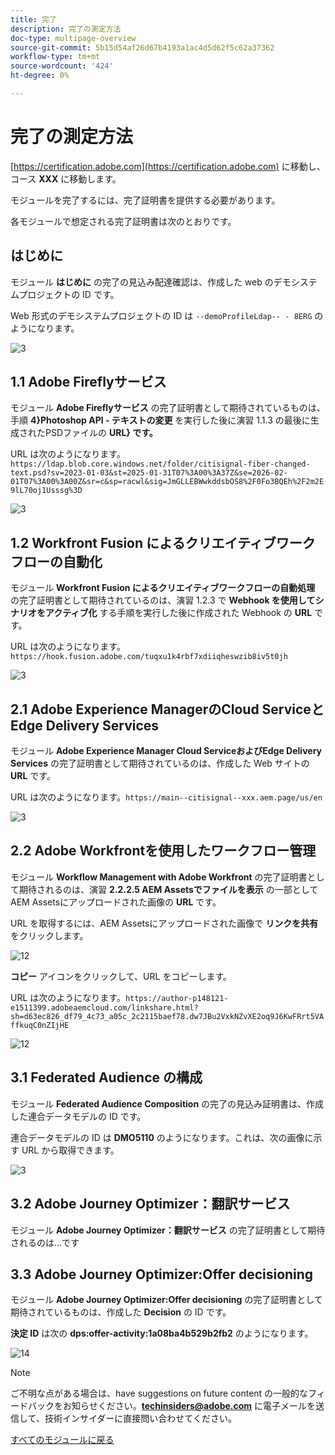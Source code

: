 ```yaml
---
title: 完了
description: 完了の測定方法
doc-type: multipage-overview
source-git-commit: 5b15d54af26d67b4193a1ac4d5d62f5c62a37362
workflow-type: tm+mt
source-wordcount: '424'
ht-degree: 0%

---
```


# 完了の測定方法

[https://certification.adobe.com](https://certification.adobe.com) に移動し、コース **XXX** に移動します。

モジュールを完了するには、完了証明書を提供する必要があります。

各モジュールで想定される完了証明書は次のとおりです。

## はじめに

モジュール **はじめに** の完了の見込み配達確認は、作成した web のデモシステムプロジェクトの ID です。

Web 形式のデモシステムプロジェクトの ID は `--demoProfileLdap-- - 8ERG` のようになります。

![3](./assets/images/module0dtl.png)

## 1.1 Adobe Fireflyサービス

モジュール **Adobe Fireflyサービス** の完了証明書として期待されているものは、手順 **4}Photoshop API - テキストの変更** を実行した後に演習 1.1.3 の最後に生成されたPSDファイルの **URL} です。**

URL は次のようになります。`https://ldap.blob.core.windows.net/folder/citisignal-fiber-changed-text.psd?sv=2023-01-03&st=2025-01-31T07%3A00%3A37Z&se=2026-02-01T07%3A00%3A00Z&sr=c&sp=racwl&sig=JmGLLEBWwkddsbOS8%2F0Fo3BQEh%2F2m2E9lL70oj1Usssg%3D`

![3](./assets/images/ps24.png)

## 1.2 Workfront Fusion によるクリエイティブワークフローの自動化

モジュール **Workfront Fusion によるクリエイティブワークフローの自動処理** の完了証明書として期待されているのは、演習 1.2.3 で **Webhook を使用してシナリオをアクティブ化** する手順を実行した後に作成された Webhook の **URL** です。

URL は次のようになります。`https://hook.fusion.adobe.com/tuqxu1k4rbf7xdiiqheswzib8iv5t0jh`

![3](./assets/images/wff.png)

## 2.1 Adobe Experience ManagerのCloud ServiceとEdge Delivery Services

モジュール **Adobe Experience Manager Cloud ServiceおよびEdge Delivery Services** の完了証明書として期待されているのは、作成した Web サイトの **URL** です。

URL は次のようになります。`https://main--citisignal--xxx.aem.page/us/en`

![3](./assets/images/aemcsweb.png)

## 2.2 Adobe Workfrontを使用したワークフロー管理

モジュール **Workflow Management with Adobe Workfront** の完了証明書として期待されるのは、演習 **2.2.2.5 AEM Assetsでファイルを表示** の一部としてAEM Assetsにアップロードされた画像の **URL** です。

URL を取得するには、AEM Assetsにアップロードされた画像で **リンクを共有** をクリックします。

![12](./assets/images/wflink1.png)

**コピー** アイコンをクリックして、URL をコピーします。

URL は次のようになります。`https://author-p148121-e1511399.adobeaemcloud.com/linkshare.html?sh=d63ec826_df79_4c73_a05c_2c2115baef78.dw7JBu2VxkNZvXE2oq9J6KwFRrt5VAffkuqC0nZIjHE`

![12](./assets/images/wflink2.png)

## 3.1 Federated Audience の構成

モジュール **Federated Audience Composition** の完了の見込み証明書は、作成した連合データモデルの ID です。

連合データモデルの ID は **DMO5110** のようになります。これは、次の画像に示す URL から取得できます。

![3](./assets/images/completemodule3fac.png)

## 3.2 Adobe Journey Optimizer：翻訳サービス

モジュール **Adobe Journey Optimizer：翻訳サービス** の完了証明書として期待されるのは…です

## 3.3 Adobe Journey Optimizer:Offer decisioning

モジュール **Adobe Journey Optimizer:Offer decisioning** の完了証明書として期待されているものは、作成した **Decision** の ID です。

**決定 ID** は次の **dps:offer-activity:1a08ba4b529b2fb2** のようになります。

![14](./assets/images/offers.png)

>[!NOTE]
>
>ご不明な点がある場合は、have suggestions on future content の一般的なフィードバックをお知らせください。**techinsiders@adobe.com** に電子メールを送信して、技術インサイダーに直接問い合わせてください。

[すべてのモジュールに戻る](./overview.md)
